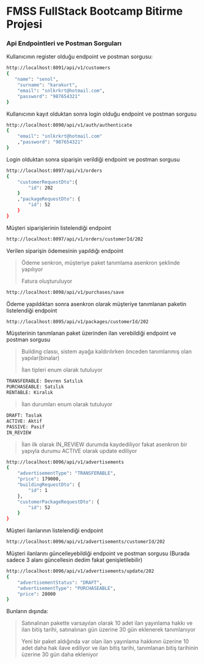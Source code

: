 # FMSS FullStack Bootcamp Bitirme Projesi
### Api Endpointleri ve Postman Sorguları

Kullanıcının register olduğu endpoint ve postman sorgusu:
```sh
http://localhost:8091/api/v1/customers
{
   "name": "senol",
    "surname": "karakurt",
    "email": "snlkrkrt@hotmail.com",
    "password": "987654321"
}
```

Kullanıcının kayıt olduktan sonra login olduğu endpoint ve postman sorgusu
```sh
http://localhost:8090/api/v1/auth/authenticate
{
    "email": "snlkrkrt@hotmail.com"
    ,"password": "987654321"
}
```

Login olduktan sonra siparişin verildiği endpoint ve postman sorgusu
```sh
http://localhost:8097/api/v1/orders
{
    "customerRequestDto":{
        "id": 202
    }
    ,"packageRequestDto": {
        "id": 52
    }
}
```

Müşteri siparişlerinin listelendiği endpoint
```sh
http://localhost:8097/api/v1/orders/customerId/202
```

Verilen siparişin ödemesinin yapıldığı endpoint
> Ödeme senkron, müşteriye paket tanımlama asenkron şeklinde yapılıyor
> 
> Fatura oluşturuluyor
```sh
http://localhost:8098/api/v1/purchases/save
```

Ödeme yapıldıktan sonra asenkron olarak müşteriye tanımlanan paketin listelendiği endpoint
```sh
http://localhost:8095/api/v1/packages/customerId/202
```

Müşsterinin tanımlanan paket üzerinden ilan verebildiği endpoint ve postman sorgusu
> Building classı, sistem ayağa kaldırılırken önceden tanımlanmış olan yapılar(binalar)
> 
> İlan tipleri enum olarak tutuluyor
```sh
TRANSFERABLE: Devren Satılık
PURCHASEABLE: Satılık
RENTABLE: Kiralık
```
> İlan durumları enum olarak tutuluyor
```sh
DRAFT: Taslak
ACTIVE: Aktif
PASSIVE: Pasif
IN_REVIEW
```
> İlan ilk olarak IN_REVIEW durumda kaydediliyor fakat asenkron bir yapıyla durumu ACTIVE olarak update ediliyor
```sh
http://localhost:8096/api/v1/advertisements
{
    "advertisementType": "TRANSFERABLE",
    "price": 179000,
    "buildingRequestDto": {
        "id": 1
    },
    "customerPackageRequestDto": {
        "id": 52
    }
}
```

Müşteri ilanlarının listelendiği endpoint
```sh
http://localhost:8096/api/v1/advertisements/customerId/202
```

Müşteri ilanlarını güncelleyebildiği endpoint ve postman sorgusu
(Burada sadece 3 alanı güncellesin dedim fakat genişletilebilir)
```sh
http://localhost:8096/api/v1/advertisements/update/202
{
    "advertisementStatus": "DRAFT",
    "advertisementType": "PURCHASEABLE",
    "price": 28000
}
```

Bunların dışında:
> Satınalınan pakette varsayılan olarak 10 adet ilan yayınlama hakkı ve ilan bitiş tarihi, satınalınan gün üzerine 30 gün eklenerek tanımlanıyor
> 
> Yeni bir paket aldığında var olan ilan yayınlama hakkının üzerine 10 adet daha hak ilave ediliyor ve ilan bitiş tarihi, tanımlanan bitiş tarihinin üzerine 30 gün daha ekleniyor